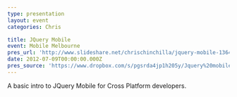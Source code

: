 ```yaml
---
type: presentation
layout: event
categories: Chris

title: JQuery Mobile
event: Mobile Melbourne
pres_url: 'http://www.slideshare.net/chrischinchilla/jquery-mobile-13649045'
date: 2012-07-09T00:00:00.000Z
pres_source: 'https://www.dropbox.com/s/pgsrda4jp1h205y/Jquery%20mobile.pptx?dl=0'
---
```


A basic intro to JQuery Mobile for Cross Platform developers.
